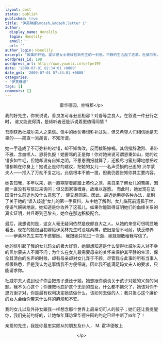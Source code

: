 ```yaml
---
layout: post
status: publish
published: true
title: "伊芙琳娜&mdash;&mdash;letter 1"
author:
  display_name: Honolily
  login: Honolily
  email: ''
  url: ''
author_login: Honolily
excerpt: "故事的开始，霍华德女士致维拉斯先生的一封信。平静的生活起了涟漪。杜威尔夫人想带走她素未谋面的孙女儿，将从巴黎回来。"
wordpress_id: 199
wordpress_url: http://www.yuanli.info/?p=199
date: '2009-07-01 02:34:01 +0800'
date_gmt: '2009-07-01 07:34:01 +0800'
categories:
- "伊芙琳娜"
tags: []
comments: []
---
```

<p align="center">霍华德园，肯特郡<&#47;p></p>
<p>我的好先生，你来说说，善良怎可与丑恶相容？对吾等之良人，在叙说一件丑行之时， 谁又能说得清，是倾听者还是诉说着更值得同情？</p>
<p>吾刚获悉杜威尔夫人之来信。信中的她仿佛想弥补过失，但又希望人们相信她是无辜的&mdash;&mdash;简直一派胡言，不知所谓。</p>
<p>她一手造成了不可弥补的过错，却不知悔改，反而栽赃嫁祸。其信措辞激烈、语带不雅、含血喷人、恩将仇报！她要骂的正是你！你对她来说可谓恩重如山，她的过错多如牛毛，但她却没有自知之明，不思恩图报就算了，还极尽刁蛮刻薄地想把过错都赖在你身上！她说正是你的建议，把她的女儿&mdash;&mdash;名声受损的已逝的 贝尔蒙夫人&mdash;&mdash;推入了万劫不复之地。此信根本不值一提，但我仍要告知你其主要内容。<a id="more"></a><a id="more-199"></a></p>
<p>她告知我，多年以来，她一直期望着能踏上英伦之旅，亲自来了解女儿的苦痛，因而一直没有写信过来询问；但又因家事缠身，故难以遂愿。 而此时，她发现在法国没什么前途也没什么意思了， 便又想回来。因此，最近她用尽各种办法，拿到了关于她的&ldquo;误入歧途&rdquo;女儿的第一手资料，从中她了解到，女儿临死前遗孤于世，便语气婉转地说，她知道是你收养了这孤儿，如果你能取得证明她们的血缘关系的真实证明，并且寄到巴黎去，她会在那边积极配合。</p>
<p>最后，我想说的是，这女人毫无疑问依然是夜郎自大之人。从她的来信可很明显地看出，现在的她跟当初嫁給伊芙林先生时没啥两样，依旧是俗不可耐，缺乏修养&mdash;&mdash;伊芙林先生实在不该娶她。 我跟她只见过一次面，她就胆敢给我写信了。</p>
<p>她的信引起了我的女儿玛文的极大好奇，她很想知道是什么使得杜威尔夫人对不幸的贝尔蒙夫人不闻不问；为什么在女儿最需要母亲的关怀来保护其平静的生活、保全其清白的名声的时候，却有母亲却对女儿弃于不顾。尽管我与此事的所有当事人都很熟悉，但是我认为这事情我不方便细说，因此我不能满足玛文夫人的要求，只能请求你。</p>
<p>杜威尔夫人说到也许你会把孩子送还于她，她想跟你谈谈关于孩子对她的义务的问题。我不关心这个；你慷慨地庇护这个无助的孤女，什么都不拖欠了，她该对你千恩万谢才对，你是最有权利决定她该做什么，该如何去做的人；我只担心这个廉价的女人会给你带来什么样的麻烦和不安。</p>
<p>我的女儿以及外孙女跟我一样想念那个世界上最亲切可人的孩子；她们还让我提醒你，我们先前约好的，让她每年拜访霍华德庄园的约定已经中断了四年了！</p>
<p>亲爱的先生，我是你最忠实顺从的朋友及仆人， M. 霍华德敬上</p>
<p align="center"><&#47;p></p>
